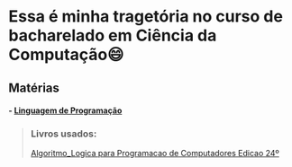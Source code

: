 # Essa é minha tragetória no curso de bacharelado em Ciência da Computação😄

## Matérias

#### - [Linguagem de Programação](https://github.com/andrrff/CC/tree/main/Linguagem-de-Programa%C3%A7%C3%A3o)
> ### Livros usados: 
> [Algoritmo_Logica para Programacao de Computadores Edicao 24º](https://github.com/andrrff/CC/files/6094571/algoritmo_.Logica.para.programacao.de.computadores.edicao24.pdf.pdf)

